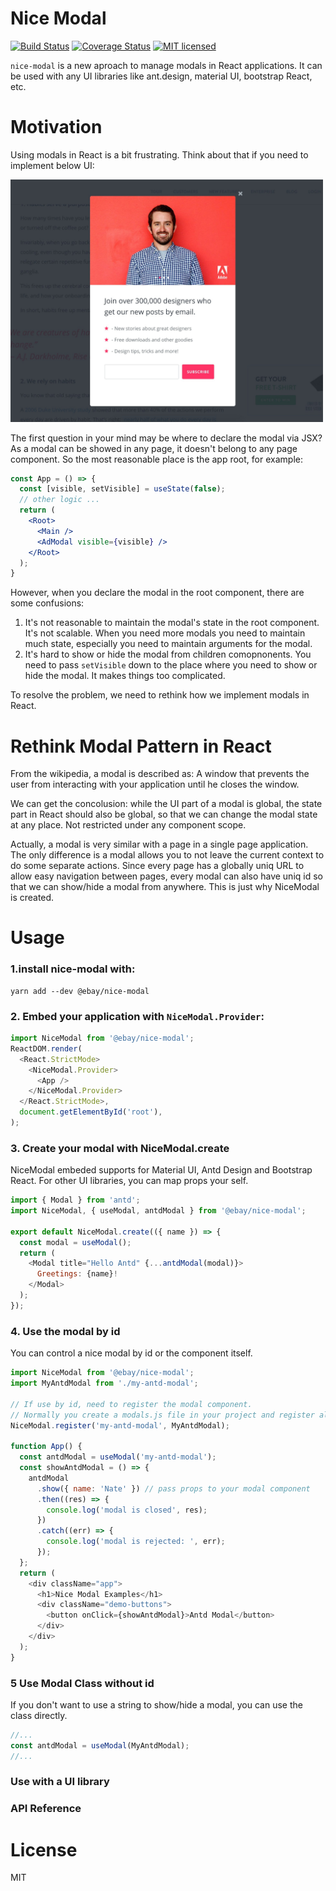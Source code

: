 # Nice Modal

[![Build Status](https://api.travis-ci.com/eBay/nice-modal-react.svg?branch=main)](https://app.travis-ci.com/github/eBay/nice-modal-react)
[![Coverage Status](https://img.shields.io/codecov/c/github/eBay/nice-modal-react/main.svg)](https://codecov.io/github/eBay/nice-modal-react)
[![MIT licensed](https://img.shields.io/badge/license-MIT-blue.svg)](./LICENSE)

`nice-modal` is a new aproach to manage modals in React applications. It can be used with any UI libraries like ant.design, material UI, bootstrap React, etc.

# Motivation
Using modals in React is a bit frustrating. Think about that if you need to implement below UI:

<img src="images/modal-example.png" width="500px"/>

The first question in your mind may be where to declare the modal via JSX? As a modal can be showed in any page, it doesn't belong to any page component. So the most reasonable place is the app root, for example:

```jsx
const App = () => {
  const [visible, setVisible] = useState(false);
  // other logic ...
  return (
    <Root>
      <Main />
      <AdModal visible={visible} />
    </Root>
  );
}
```

However, when you declare the modal in the root component, there are some confusions:
1. It's not reasonable to maintain the modal's state in the root component. It's not scalable. When you need more modals you need to maintain much state, especially you need to maintain arguments for the modal.
2. It's hard to show or hide the modal from children comopnonents. You need to pass `setVisible` down to the place where you need to show or hide the modal. It makes things too complicated.

To resolve the problem, we need to rethink how we implement modals in React.

# Rethink Modal Pattern in React
From the wikipedia, a modal is described as: A window that prevents the user from interacting with your application until he closes the window.

We can get the concolusion: while the UI part of a modal is global, the state part in React should also be global, so that we can change the modal state at any place. Not restricted under any component scope.

Actually, a modal is very similar with a page in a single page application. The only difference is a modal allows you to not leave the current context to do some separate actions. Since every page has a globally uniq URL to allow easy navigation between pages, every modal can also have uniq id so that we can show/hide a modal from anywhere. This is just why NiceModal is created.

# Usage
### 1.install nice-modal with:

```
yarn add --dev @ebay/nice-modal
```

### 2. Embed your application with `NiceModal.Provider`:

```js
import NiceModal from '@ebay/nice-modal';
ReactDOM.render(
  <React.StrictMode>
    <NiceModal.Provider>
      <App />
    </NiceModal.Provider>
  </React.StrictMode>,
  document.getElementById('root'),
);
```

### 3. Create your modal with NiceModal.create
NiceModal embeded supports for Material UI, Antd Design and Bootstrap React. For other UI libraries, you can map props your self.

```js
import { Modal } from 'antd';
import NiceModal, { useModal, antdModal } from '@ebay/nice-modal';

export default NiceModal.create(({ name }) => {
  const modal = useModal();
  return (
    <Modal title="Hello Antd" {...antdModal(modal)}>
      Greetings: {name}!
    </Modal>
  );
});
```

### 4. Use the modal by id
You can control a nice modal by id or the component itself.
```js
import NiceModal from '@ebay/nice-modal';
import MyAntdModal from './my-antd-modal';

// If use by id, need to register the modal component.
// Normally you create a modals.js file in your project and register all modals there.
NiceModal.register('my-antd-modal', MyAntdModal);

function App() {
  const antdModal = useModal('my-antd-modal');
  const showAntdModal = () => {
    antdModal
      .show({ name: 'Nate' }) // pass props to your modal component
      .then((res) => {
        console.log('modal is closed', res);
      })
      .catch((err) => {
        console.log('modal is rejected: ', err);
      });
  };
  return (
    <div className="app">
      <h1>Nice Modal Examples</h1>
      <div className="demo-buttons">
        <button onClick={showAntdModal}>Antd Modal</button>
      </div>
    </div>
  );
}
```

### 5 Use Modal Class without id
If you don't want to use a string to show/hide a modal, you can use the class directly.
```jsx
//...
const antdModal = useModal(MyAntdModal);
//...

```

### Use with a UI library
### API Reference

# License
MIT
